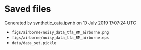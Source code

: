 # Saved files 


Generated by synthetic_data.ipynb on 10 July 2019 17:07:24 UTC

*  `figs/airborne/noisy_data_tfa_RM_airborne.png` 
*  `figs/airborne/noisy_data_tfa_RM_airborne.eps` 
*  `data/data_set.pickle` 
